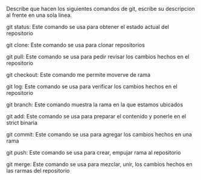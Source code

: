Describe que hacen los siguientes comandos de git, escribe su descripcion al frente en una sola linea.

git status: Este comando se usa para obtener el estado actual del repositorio

git clone: Este comando se usa para clonar repositorios

git pull: Este comando se usa para pedir revisar los cambios hechos en el repositorio

git checkout: Este comando me permite moverve de rama

git log: Este comando se usa para verificar los cambios hechos en el repositorio

git branch: Este comando muestra la rama en la que estamos ubicados

git add: Este comando se usa para preparar el contenido y ponerle en el strict binaria

git commit: Este comando se usa para agregar los cambios hechos en una rama

git push: Este comando se usa para crear, empujar rama al repositorio

git merge: Este comando se usa para mezclar, unir, los cambios hechos en las rarmas del repositorio
